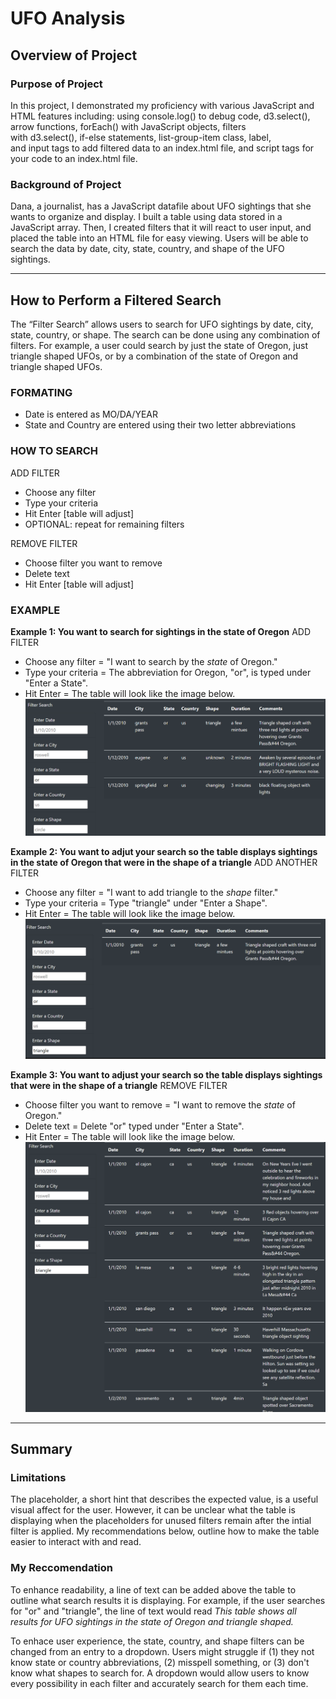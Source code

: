 # UFO Analysis 

## Overview of Project
### Purpose of Project
In this project, I demonstrated my proficiency with various JavaScript and HTML features including: using console.log() to debug code, d3.select(), arrow functions, forEach() with JavaScript objects, filters with d3.select(), if-else statements, list-group-item class, label, and input tags to add filtered data to an index.html file, and script tags for your code to an index.html file. 

### Background of Project
Dana, a journalist, has a JavaScript datafile about UFO sightings that she wants to organize and display. I built a table using data stored in a JavaScript array. Then, I created filters that it will react to user input, and placed the table into an HTML file for easy viewing. Users will be able to search the data by date, city, state, country, and shape of the UFO sightings. 


---
## How to Perform a Filtered Search 
The “Filter Search” allows users to search for UFO sightings by date, city, state, country, or shape. The search can be done using any combination of filters. For example, a user could search by just the state of Oregon, just triangle shaped UFOs, or by a combination of the state of Oregon and triangle shaped UFOs.  

### FORMATING 
* Date is entered as MO/DA/YEAR
* State and Country are entered using their two letter abbreviations 

### HOW TO SEARCH 
ADD FILTER 
* Choose any filter  
* Type your criteria 
* Hit Enter [table will adjust] 
* OPTIONAL: repeat for remaining filters


REMOVE FILTER 
* Choose filter you want to remove
* Delete text
* Hit Enter [table will adjust]

    

### EXAMPLE
**Example 1: You want to search for sightings in the state of Oregon**
ADD FILTER 
* Choose any filter = "I want to search by the *state* of Oregon."  
* Type your criteria = The abbreviation for Oregon, "or", is typed under "Enter a State". 
* Hit Enter = The table will look like the image below. 
![filter_or](static/images/filter_or.png)

**Example 2: You want to adjut your search so the table displays sightings in the state of Oregon that were in the shape of a triangle**
ADD ANOTHER FILTER 
* Choose any filter = "I want to add triangle to the *shape* filter."  
* Type your criteria = Type "triangle" under "Enter a Shape". 
* Hit Enter = The table will look like the image below. 
![filter_or_triangle](static/images/filter_or_triangle.png)
 
**Example 3: You want to adjust your search so the table displays sightings that were in the shape of a triangle**
REMOVE FILTER 
* Choose filter you want to remove = "I want to remove the *state* of Oregon."  
* Delete text = Delete "or" typed under "Enter a State". 
* Hit Enter = The table will look like the image below. 
![filter_triangle ](static/images/filter_triangle.png)

---
## Summary
### Limitations 
The placeholder, a short hint that describes the expected value, is a useful visual affect for the user. However, it can be unclear what the table is displaying when the placeholders for unused filters remain after the intial filter is applied. My recommendations below, outline how to make the table easier to interact with and read. 

### My Reccomendation 
To enhance readability, a line of text can be added above the table to outline what search results it is displaying. For example, if the user searches for "or" and "triangle", the line of text would read *This table shows all results for UFO sightings in the state of Oregon and triangle shaped.* 

To enhace user experience, the state, country, and shape filters can be changed from an entry to a dropdown. Users might struggle if (1) they not know state or country abbreviations, (2) misspell something, or (3) don't know what shapes to search for. A dropdown would allow users to know every possibility in each filter and accurately search for them each time. 

